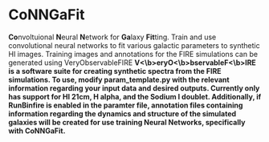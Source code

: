 # CoNNGaFit
<b>Co</b>nvoltuional <b>N</b>eural <b>N</b>etwork for <b>Ga</b>laxy <b>Fit</b>ting. Train and use convolutional neural networks to fit various galactic parameters to synthetic HI images. Training images and annotations for the FIRE simulations can be generated using VeryObservableFIRE
<b>V<\b>ery<b>O<\b>bservable<b>F<\b>IRE is a software suite for creating synthetic spectra from the FIRE simulations. To use, modify param_template.py with the relevant information regarding your input data and desired outputs. Currently only has support for HI 21cm, H alpha, and the Sodium I doublet. Additionally, if RunBinfire is enabled in the paramter file, annotation files containing information regarding the dynamics and structure of the simulated galaxies will be created for use training Neural Networks, specifically with CoNNGaFit.